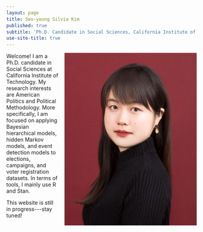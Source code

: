 ```yaml
---
layout: page
title: Seo-young Silvia Kim
published: true
subtitle: 'Ph.D. Candidate in Social Sciences, California Institute of Technology'
use-site-title: true
---
```


<img align="right" width="350" style = "margin: 0px 0px 00px 15px;" src="./img/profile-19Dec01-cropped.jpg" id = "profile">

Welcome! I am a Ph.D. candidate in Social Sciences at California Institute of Technology. My research interests are American Politics and Political Methodology. More specifically, I am focused on applying Bayesian hierarchical models, hidden Markov models, and event detection models to elections, campaigns, and voter registration datasets. In terms of tools, I mainly use R and Stan.

This website is still in progress---stay tuned!
